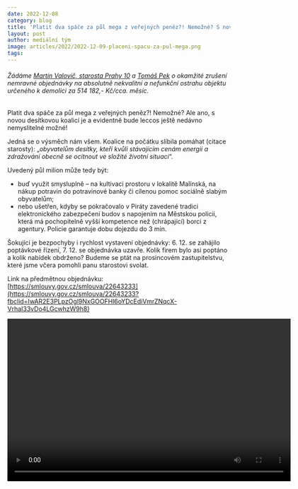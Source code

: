 ```yaml
---
date: 2022-12-08
category: blog
title: 'Platit dva spáče za půl mega z veřejných peněz?! Nemožné? S novou desítkovou koalicí je leccos možné'
layout: post
author: mediální tým
image: articles/2022/2022-12-09-placeni-spacu-za-pul-mega.png
tags:
---
```


###### Žádáme  [Martin Valovič, starosta Prahy 10](https://www.facebook.com/ValovicPraha10/?__cft__[0]=AZWImZU_ltOKm7OOpA-Dvdor6yNBkVn0G7jC306w3jTHxz2dEnSPDWHUnHxk0lsu-hPShnlOIhs3UtPJKvtGVJmb0GykZJFwrXo96MELZrX-aff3K5Hqc9m21KSIKSCGKMgNaAg_7xG_Vhxfw49OPp0X_3pot_RreByPJIn1BMWBaKMp0ak34yKt3o3Kh-3dpMxO-ehQwpH50riwQ87qtw8ZUYctacN4qJPwvlm5tXcjsg&__tn__=kK-R)  a  [Tomáš Pek](https://www.facebook.com/TomasPekTOP09Praha10/?__cft__[0]=AZWImZU_ltOKm7OOpA-Dvdor6yNBkVn0G7jC306w3jTHxz2dEnSPDWHUnHxk0lsu-hPShnlOIhs3UtPJKvtGVJmb0GykZJFwrXo96MELZrX-aff3K5Hqc9m21KSIKSCGKMgNaAg_7xG_Vhxfw49OPp0X_3pot_RreByPJIn1BMWBaKMp0ak34yKt3o3Kh-3dpMxO-ehQwpH50riwQ87qtw8ZUYctacN4qJPwvlm5tXcjsg&__tn__=kK-R)  o okamžité zrušení nemravné objednávky na absolutně nekvalitní a nefunkční ostrahu objektu určeného k demolici za 514 182,- Kč/cca. měsíc.

Platit dva spáče za půl mega z veřejných peněz?! Nemožné? Ale ano, s novou desítkovou koalicí je a evidentně bude leccos ještě nedávno nemyslitelné možné!

Jedná se o výsměch nám všem. Koalice na počátku slíbila pomáhat (citace starosty): „_obyvatelům desítky, kteří kvůli stávajícím cenám energií a zdražování obecně se ocitnout ve složité životní situaci_“.

Uvedený půl milion může tedy být:

-   buď využit smysluplně – na kultivaci prostoru v lokalitě Malínská, na nákup potravin do potravinové banky či cílenou pomoc sociálně slabým obyvatelům;
-   nebo ušetřen, kdyby se pokračovalo v Piráty zavedené tradici elektronického zabezpečení budov s napojením na Městskou policii, která má pochopitelně vyšší kompetence než (chrápající) borci z agentury. Policie garantuje dobu dojezdu do 3 min.

Šokující je bezpochyby i rychlost vystavení objednávky: 6. 12. se zahájilo poptávkové řízení, 7. 12. se objednávka uzavře. Kolik firem bylo asi poptáno a kolik nabídek obdrženo? Budeme se ptát na prosincovém zastupitelstvu, které jsme včera pomohli panu starostovi svolat.

Link na předmětnou objednávku:  [https://smlouvy.gov.cz/smlouva/22643233](https://smlouvy.gov.cz/smlouva/22643233?fbclid=IwAR2E3PLpzOgl9NxGOOFHl6oYDcEdiVmrZNqcX-VrhaI33vDo4LGcwhzW9h8)

<video class="wp-video-shortcode" id="video-7075-1" width="640" height="368" preload="metadata" controls="controls"><source type="video/mp4" src="https://pirati10.cz/wp-content/uploads/2022/12/Ostraha.mp4?_=1" /><a href="https://pirati10.cz/wp-content/uploads/2022/12/Ostraha.mp4">https://pirati10.cz/wp-content/uploads/2022/12/Ostraha.mp4</a></video></div>

